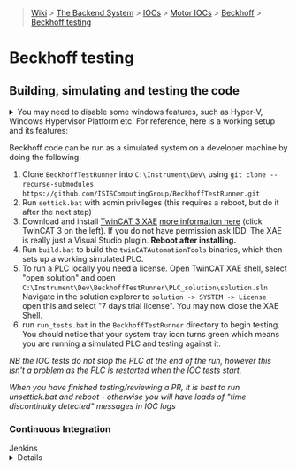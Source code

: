 
> [Wiki](Home) > [The Backend System](The-Backend-System) > [IOCs](IOCs) > [Motor IOCs](Motor-IOCs) > [Beckhoff](Beckhoff) > [Beckhoff testing](Beckhoff-testing)

# Beckhoff testing



## Building, simulating and testing the code
<details>
<summary>You may need to disable some windows features, such as Hyper-V, Windows Hypervisor Platform etc.
For reference, here is a working setup and its features: </summary>

![windows features](https://user-images.githubusercontent.com/14823767/149163247-309eb8de-41d4-4a06-b9ff-9009865ab340.png)
</details>

Beckhoff code can be run as a simulated system on a developer machine by doing the following: 

 1. Clone `BeckhoffTestRunner` into `C:\Instrument\Dev\` using `git clone --recurse-submodules https://github.com/ISISComputingGroup/BeckhoffTestRunner.git` 
 1. Run `settick.bat` with admin privileges (this requires a reboot, but do it after the next step)
 1. Download and install [TwinCAT 3 XAE](https://stfc365.sharepoint.com/sites/ISISMechatronics/Shared%20Documents/Forms/AllItems.aspx?viewid=a9a65e76%2D4335%2D479e%2Da1eb%2De12265e5cad6&id=%2Fsites%2FISISMechatronics%2FShared%20Documents%2FTwinCAT%20Development%2FTwinCAT%20Software) [more information here](https://infosys.beckhoff.com) (click TwinCAT 3 on the left). If you do not have permission ask IDD. The XAE is really just a Visual Studio plugin. **Reboot after installing.**
 1. Run `build.bat` to build the `twinCATAutomationTools` binaries, which then sets up a working simulated PLC.
 1. To run a PLC locally you need a license. Open TwinCAT XAE shell, select "open solution" and open `C:\Instrument\Dev\BeckhoffTestRunner\PLC_solution\solution.sln` Navigate in the solution explorer to `solution -> SYSTEM -> License` - open this and select "7 days trial license". You may now close the XAE Shell.
1. run `run_tests.bat` in the `BeckhoffTestRunner` directory to begin testing. You should notice that your system tray icon turns green which means you are running a simulated PLC and testing against it. 

_NB the IOC tests do not stop the PLC at the end of the run, however this isn't a problem as the PLC is restarted when the IOC tests start._

_When you have finished testing/reviewing a PR, it is best to run unsettick.bat and reboot - otherwise you will have loads of "time discontinuity detected" messages in IOC logs_

### Continuous Integration

<summary>Jenkins</summary><details>

Beckhoff PLC code is being developed by people who do not have CI expertise and have their own repository structures yet we want integration into some form of CI to be as easy as possible. This lent itself to the following structure:
* A `BeckhoffTestRunner` repository that is owned by us and contains the jenkinsfile and other utilities required for CI
* Every branch on this repository (apart from master) then pulls a different PLC project down (note each project could be from a different repository or from separate branches on the same repository)
* The jenkinsfile can then do the one or both of the following:
   * Build the project (currently assumed to be called `solution.sln` at the top of pulled PLC project)
   * Run any [IOCTestFramework](https://github.com/ISISComputingGroup/EPICS-IOC_Test_Framework) tests (currently assumed to be in a `tests` folder at the top of the pulled PLC project) - these will likely be written by us

This means that the workflow for adding new PLC projects into CI is:
1. A PLC developer writes their code (making sure the solution is called `solution.sln`)
2. They give us a link to the repo and branch that contains the code
3. We create a new branch on `BeckhoffTestRunner` and modify it to point at their repo
4. At this point they have CI for building their code
5. We make a decision about whether the code requires any system tests and if so add some into their repository

To actually run tests we use the Beckhoff `automation interface` which can do any of the things you can do in the Twincat XAE automatically through DCOM. AC# (Beckhoff do not fully support a Python interface 😢) program (`twinCATAutomationTools`) has been written to leverage this interface in the following way to write integration tests for the Beckhoff:

![Overview](beckhoff/beckhoff_overview.png)

1. Jenkins will pull a branch of [BeckhoffTestRunner](https://github.com/ISISComputingGroup/BeckhoffTestRunner).
2. `build.bat` is run to do the following:
   1. Build the `TwincatAutomationTools` solution, [twinCATAutomationTools](https://github.com/Simon-Cooper/twinCATAutomationTools)
   1. Use the `twinCATAutomationTools` to import the `test_config` into the generic Twincat Solution and build the PLC code using the `automation interface`. This build will also create a `*.tpy` file, which outlines how to connect to the PLC and can be used to configure the IOC itself.
3. The IOC test framework is started. This will use the `TwinCATAutomationTools` program to run a local simulated PLC. Then startup and test the Beckhoff twincat in the usual way.

This is currently being run on the ndw1926 node on Jenkins. A quirk of using this DCOM interface is that the Jenkins slave must be run as an interactive user and thus not as a service. To do this there is a bat file that should run on startup inside `C:\Users\ibexbuilder\AppData\Roaming\Microsoft\Windows\Start Menu\Programs\Startup`.

The current Beckhoff applications that are being run through `tcIOC` and the CI pipeline discussed above are:
* [dummy_PLC](https://github.com/ISISComputingGroup/BeckhoffPLCCode/tree/dummy_PLC)- a PLC that does very little, basically used to test that fundamental tcIOC comms works
* [old_ISIS_code](https://github.com/ISISComputingGroup/BeckhoffPLCCode/) - this is the old ISIS prototype motion code that is currently on the CRISP jaws. Hopefully this code can be removed once the jaws are moved on.
* [ESS_base_code](https://bitbucket.org/europeanspallationsource/tc_generic_structure/) (now linked to by `main` of the `BeckhoffTestRunner` repository) - this is the collaboration code that we will be using go forward.

<details>
<summary> MCAG (defunct) - click to expand </summary>

This IOC was originally written by ESS. It uses an ASCII protocol over TCP/IP to do the communication and is very specifically designed for motion. There is a simulator which can be run using the following steps:

- `cd EPICS\support\MCAG_Base_Project\master\epics\simulator`
- `doit.bat`
- Start the IOC (host macros needs to be set to 127.0.0.1:5024)

~Currently this is only being run on IMAT. It should soon be replaced by the collaboration code.~ - **It has been replaced by the new code, so is now defunct.**
</details>

</details>


